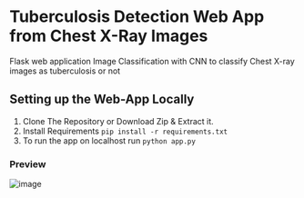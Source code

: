 # Tuberculosis Detection Web App from Chest X-Ray Images 
Flask web application Image Classification with CNN to classify Chest X-ray images as tuberculosis or not

## Setting up the Web-App Locally
1. Clone The Repository or Download Zip & Extract it.
2. Install Requirements ```pip install -r requirements.txt```
3. To run the app on localhost run ```python app.py```


### Preview
![image](https://github.com/dianlp/chest-xray-image-classification/assets/63903262/26ed557b-7639-4cc3-83c7-0ca2686c750e)
